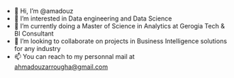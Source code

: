 - 👋 Hi, I’m @amadouz
- 👀 I’m interested in Data engineering and Data Science
- 🌱 I’m currently doing a Master of Science in Analytics at Gerogia Tech & BI Consultant
- 💞️ I’m looking to collaborate on projects in Business Intelligence solutions for any industry
- 📫 You can reach to my personnal mail at ahmadouzarrougha@gmail.com

<!---
amadouz/amadouz is a ✨ special ✨ repository because its `README.md` (this file) appears on your GitHub profile.
You can click the Preview link to take a look at your changes.
--->
